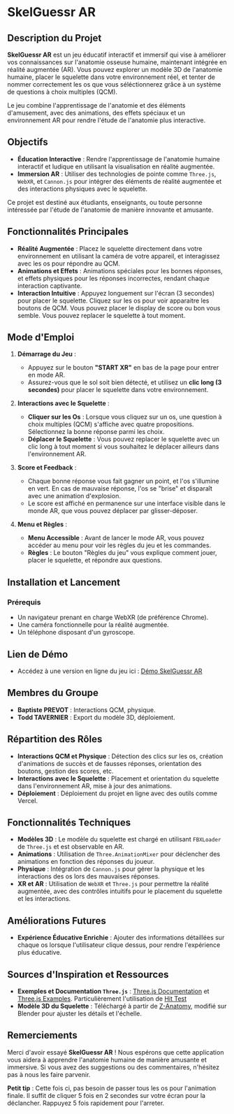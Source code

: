 # SkelGuessr AR

## Description du Projet

**SkelGuessr AR** est un jeu éducatif interactif et immersif qui vise à améliorer vos connaissances sur l'anatomie osseuse humaine, maintenant intégrée en réalité augmentée (AR). Vous pouvez explorer un modèle 3D de l'anatomie humaine, placer le squelette dans votre environnement réel, et tenter de nommer correctement les os que vous séléctionnerez grâce à un système de questions à choix multiples (QCM).

Le jeu combine l'apprentissage de l'anatomie et des éléments d'amusement, avec des animations, des effets spéciaux et un environnement AR pour rendre l'étude de l'anatomie plus interactive.

## Objectifs

- **Éducation Interactive** : Rendre l'apprentissage de l'anatomie humaine interactif et ludique en utilisant la visualisation en réalité augmentée.
- **Immersion AR** : Utiliser des technologies de pointe comme `Three.js`, `WebXR`, et `Cannon.js` pour intégrer des éléments de réalité augmentée et des interactions physiques avec le squelette.

Ce projet est destiné aux étudiants, enseignants, ou toute personne intéressée par l'étude de l'anatomie de manière innovante et amusante.

## Fonctionnalités Principales

- **Réalité Augmentée** : Placez le squelette directement dans votre environnement en utilisant la caméra de votre appareil, et interagissez avec les os pour répondre au QCM.
- **Animations et Effets** : Animations spéciales pour les bonnes réponses, et effets physiques pour les réponses incorrectes, rendant chaque interaction captivante.
- **Interaction Intuitive** : Appuyez longuement sur l'écran (3 secondes) pour placer le squelette. Cliquez sur les os pour voir apparaitre les boutons de QCM. Vous pouvez placer le display de score ou bon vous semble. Vous pouvez replacer le squelette à tout moment.

## Mode d'Emploi

1. **Démarrage du Jeu** :
   - Appuyez sur le bouton **"START XR"** en bas de la page pour entrer en mode AR.
   - Assurez-vous que le sol soit bien détecté, et utilisez un **clic long (3 secondes)** pour placer le squelette dans votre environnement.

2. **Interactions avec le Squelette** :
   - **Cliquer sur les Os** : Lorsque vous cliquez sur un os, une question à choix multiples (QCM) s'affiche avec quatre propositions. Sélectionnez la bonne réponse parmi les choix.
   - **Déplacer le Squelette** : Vous pouvez replacer le squelette avec un clic long à tout moment si vous souhaitez le déplacer ailleurs dans l'environnement AR.

3. **Score et Feedback** :
   - Chaque bonne réponse vous fait gagner un point, et l'os s'illumine en vert. En cas de mauvaise réponse, l'os se "brise" et disparaît avec une animation d'explosion.
   - Le score est affiché en permanence sur une interface visible dans le monde AR, que vous pouvez déplacer par glisser-déposer.

4. **Menu et Règles** :
   - **Menu Accessible** : Avant de lancer le mode AR, vous pouvez accéder au menu pour voir les règles du jeu et les commandes.
   - **Règles** : Le bouton "Règles du jeu" vous explique comment jouer, placer le squelette, et répondre aux questions.

## Installation et Lancement

### Prérequis
- Un navigateur prenant en charge WebXR (de préférence Chrome).
- Une caméra fonctionnelle pour la réalité augmentée.
- Un téléphone disposant d'un gyroscope.

## Lien de Démo

- Accédez à une version en ligne du jeu ici : [Démo SkelGuessr AR](https://skel-guessr-realite-augmente-mea24bas7-baptisteprvts-projects.vercel.app)

## Membres du Groupe

- **Baptiste PREVOT** : Interactions QCM, physique.
- **Todd TAVERNIER** : Export du modèle 3D, déploiement.

## Répartition des Rôles

- **Interactions QCM et Physique** : Détection des clics sur les os, création d'animations de succès et de fausses réponses, orientation des boutons, gestion des scores, etc.
- **Interactions avec le Squelette** : Placement et orientation du squelette dans l'environnement AR, mise à jour des animations.
- **Déploiement** : Déploiement du projet en ligne avec des outils comme Vercel.

## Fonctionnalités Techniques

- **Modèles 3D** : Le modèle du squelette est chargé en utilisant `FBXLoader` de `Three.js` et est observable en AR.
- **Animations** : Utilisation de `Three.AnimationMixer` pour déclencher des animations en fonction des réponses du joueur.
- **Physique** : Intégration de `Cannon.js` pour gérer la physique et les interactions des os lors des mauvaises réponses.
- **XR et AR** : Utilisation de `WebXR` et `Three.js` pour permettre la réalité augmentée, avec des contrôles intuitifs pour le placement du squelette et les interactions.

## Améliorations Futures

- **Expérience Éducative Enrichie** : Ajouter des informations détaillées sur chaque os lorsque l'utilisateur clique dessus, pour rendre l'expérience plus éducative.

## Sources d'Inspiration et Ressources

- **Exemples et Documentation `Three.js`** : [Three.js Documentation](https://threejs.org/docs/) et [Three.js Examples](https://threejs.org/examples/). Particulièrement l'utilisation de [Hit Test](https://threejs.org/examples/?q=xr#webxr_ar_hittest)
- **Modèle 3D du Squelette** : Téléchargé à partir de [Z-Anatomy](https://www.z-anatomy.com/), modifié sur Blender pour ajuster les détails et l'échelle.

## Remerciements

Merci d'avoir essayé **SkelGuessr AR** ! Nous espérons que cette application vous aidera à apprendre l'anatomie humaine de manière amusante et immersive. Si vous avez des suggestions ou des commentaires, n'hésitez pas à nous les faire parvenir.

**Petit tip** : Cette fois ci, pas besoin de passer tous les os pour l'animation finale. Il suffit de cliquer 5 fois en 2 secondes sur votre écran pour la déclancher. Rappuyez 5 fois rapidement pour l'arreter.